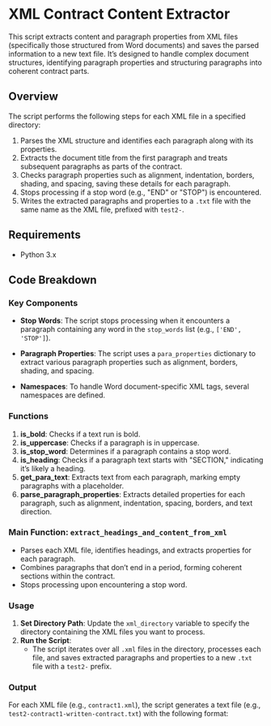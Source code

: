 # XML Contract Content Extractor

This script extracts content and paragraph properties from XML files (specifically those structured from Word documents) and saves the parsed information to a new text file. It’s designed to handle complex document structures, identifying paragraph properties and structuring paragraphs into coherent contract parts.

## Overview

The script performs the following steps for each XML file in a specified directory:
1. Parses the XML structure and identifies each paragraph along with its properties.
2. Extracts the document title from the first paragraph and treats subsequent paragraphs as parts of the contract.
3. Checks paragraph properties such as alignment, indentation, borders, shading, and spacing, saving these details for each paragraph.
4. Stops processing if a stop word (e.g., "END" or "STOP") is encountered.
5. Writes the extracted paragraphs and properties to a `.txt` file with the same name as the XML file, prefixed with `test2-`.

## Requirements

- Python 3.x

## Code Breakdown

### Key Components

- **Stop Words**: The script stops processing when it encounters a paragraph containing any word in the `stop_words` list (e.g., `['END', 'STOP']`).

- **Paragraph Properties**: The script uses a `para_properties` dictionary to extract various paragraph properties such as alignment, borders, shading, and spacing.

- **Namespaces**: To handle Word document-specific XML tags, several namespaces are defined.

### Functions

1. **is_bold**: Checks if a text run is bold.
2. **is_uppercase**: Checks if a paragraph is in uppercase.
3. **is_stop_word**: Determines if a paragraph contains a stop word.
4. **is_heading**: Checks if a paragraph text starts with "SECTION," indicating it’s likely a heading.
5. **get_para_text**: Extracts text from each paragraph, marking empty paragraphs with a placeholder.
6. **parse_paragraph_properties**: Extracts detailed properties for each paragraph, such as alignment, indentation, spacing, borders, and text direction.

### Main Function: `extract_headings_and_content_from_xml`

- Parses each XML file, identifies headings, and extracts properties for each paragraph.
- Combines paragraphs that don’t end in a period, forming coherent sections within the contract.
- Stops processing upon encountering a stop word.

### Usage

1. **Set Directory Path**: Update the `xml_directory` variable to specify the directory containing the XML files you want to process.
2. **Run the Script**:
   - The script iterates over all `.xml` files in the directory, processes each file, and saves extracted paragraphs and properties to a new `.txt` file with a `test2-` prefix.

### Output

For each XML file (e.g., `contract1.xml`), the script generates a text file (e.g., `test2-contract1-written-contract.txt`) with the following format: